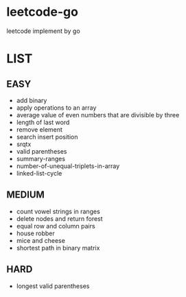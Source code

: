 # leetcode-go
leetcode implement by go

# LIST

## EASY
- add binary
- apply operations to an array
- average value of even numbers that are divisible by three
- length of last word
- remove element
- search insert position
- srqtx
- valid parentheses
- summary-ranges
- number-of-unequal-triplets-in-array
- linked-list-cycle


## MEDIUM
- count vowel strings in ranges
- delete nodes and return forest
- equal row and column pairs
- house robber
- mice and cheese
- shortest path in binary matrix

## HARD
- longest valid parentheses
